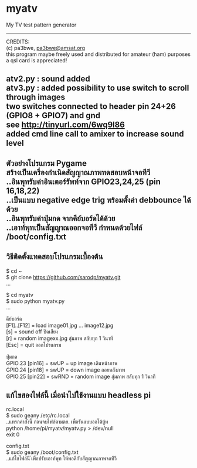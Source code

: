 # myatv
My TV test pattern generator  




-------------------------------------------------------------------------------  
CREDITS:  
 (c) pa3bwe, pa3bwe@amsat.org  
 this program maybe freely used and distributed for amateur (ham) purposes  
 a qsl card is appreciated!  
  
atv2.py	: sound added  
atv3.py	: added possibility to use switch to scroll through images  
             two switches connected to header pin 24+26 (GPIO8 + GPIO7) and gnd  
 		      see http://tinyurl.com/6wq9l86  
		      added cmd line call to amixer to increase sound level  
-------------------------------------------------------------------------------  


    
ตัวอย่างโปรแกรม Pygame  
สร้างเป็นเครื่องกำเนิดสัญญาณภาพทดสอบหน้าจอทีวี    
..อินพุทรับค่าอินเตอร์รัพท์จาก GPIO23,24,25 (pin 16,18,22)  
..เป็นแบบ negative edge trig พร้อมตั้งค่า debbounce ได้ด้วย  
..อินพุทรับค่าปุ่มกด จากคีย์บอร์ดได้ด้วย  
..เอาท์พุทเป็นสัญญาณออกจอทีวี กำหนดด้วยไฟล์ /boot/config.txt  
---  
## วิธีติดตั้งแทดสอบโปรแกรมเบื้องต้น  
$ cd ~  
$ git clone https://github.com/sarodp/myatv.git  
...  
  
$ cd myatv  
$ sudo python myatv.py  
...  

คีย์บอร์ด  
 [F1]..[F12] = load image01.jpg ... image12.jpg  
 [s] = sound off ปิดเสียง  
 [r] = random imagexx.jpg สุ่มภาพ สลับทุก 1 วินาที   
 [Esc] = quit ออกโปรแกรม
   
ปุ่มกด    
 GPIO.23 [pin16] = swUP = up image เดินหน้าภาพ  
 GPIO.24 [pin18] = swUP = down image ถอยหลังภาพ  
 GPIO.25 [pin22] = swRND = random image สุ่มภาพ สลับทุก 1 วินาที   
  
## แก้ไขสองไฟล์นี้ เมื่อนำไปใช้งานแบบ headless pi  
rc.local   
$ sudo geany /etc/rc.local    
..แทรกคำสั่งนี้ ก่อนจบไฟล์ตามตย.  เพื่อรันแบบออโต้บู้ท  
  python /home/pi/myatv/myatv.py > /dev/null  
  exit 0         
  
config.txt  
$ sudo geany /boot/config.txt  
..แก้ไขไฟล์นี ้เพื่อปรับเอาท์พุท ให้พอดีกับสัญญาณภาพจอทีวี  
